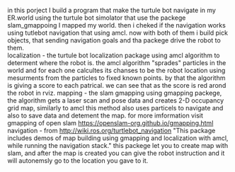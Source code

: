 in this porject I build a program that make the turtule bot navigate in my ER.world
using the turtule bot simolator that use the packege slam_gmappoing I mapped my world.
then i cheked if the navigation works using tutlebot navigation that using amcl.
now with both of them i build pick objects, that sending navigation goals and tha packege drive
the robot to them.  
localization - 
the turtule bot localization package using amcl algorithm to determent where the robot is.
the amcl algorithm "sprades" particles in the world and for each one calcultes its chanses to be the robot location using mesurments from the particles to fixed known points. by that the algorithm is giving a score to each patrical. we can see that as the score is red arond the robot in rviz.
mapping - 
the slam gmapping using gmapping packege, the algorithm gets a laser scan and pose data
and creates 2-D occupancy grid map, similarly to amcl this method also uses particels to navigate and also to save data and detement the map. for more imformation visit gmapping of open slam 
https://openslam-org.github.io/gmapping.html
navigation -
from http://wiki.ros.org/turtlebot_navigation 
"This package includes demos of map building using gmapping and localization with amcl, while running the navigation stack."
this packege let you to create map with slam, and after the map is created you can give the robot instruction and it will autonemsly go to the location you gave to it.